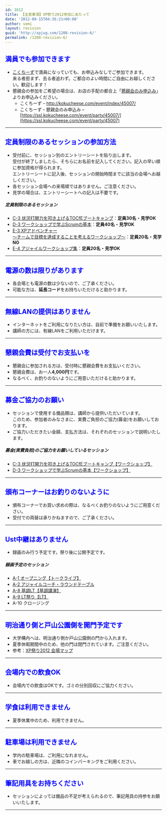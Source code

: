 ```yaml
---
id: 1612
title: 【注意事項】XP祭り2012参加にあたって
date: '2012-09-15T04:36:21+00:00'
author: semi
layout: revision
guid: 'http://xpjug.com/1208-revision-6/'
permalink: /1208-revision-6/
---
```


## <font color="blue">満員でも参加できます</font>

- [こくちーず](http://kokucheese.com/event/index/45007/)で満員になっていても、お申込みなしでご参加できます。  
    来る者拒まず、去る者追わず。ご都合のよい時間にご自由にお越しください。歓迎します！
- 懇親会の参加をご希望の場合は、お店の手配の都合上「[懇親会のみ申込み](https://ssl.kokucheese.com/event/party/45007/)」よりお申込みください。 
    - こくちーず – <a href="" target="_blank">http://kokucheese.com/event/index/45007/</a>
    - こくちーず・懇親会のみ申込み – [https://ssl.kokucheese.com/event/party/45007/](https://ssl.kokucheese.com/event/party/45007)

---

## <font color="blue">定員制限のあるセッションの参加方法</font>

- 受付前に、セッション別のエントリーシートを貼り出します。  
    受付が終了しましたら、そちらにお名前を記入してください。記入の早い順に参加資格が得られます。  
    エントリーシートに記入後、セッションの開始時間までに該当の会場へお越しください。
- 各セッション会場への来場順ではありません。ご注意ください。
- 見学の場合は、エントリーシートへの記入は不要です。

##### 定員制限のあるセッション

- [C-3 状況打開力を叩き上げるTOCfEブートキャンプ](http://xpjug.com/xp2012-contents-c3/)：**定員30名・見学OK**
- [D-3 ワークショップで学ぶScrumの基本](http://xpjug.com/xp2012-contents-d3/)：**定員40名・見学OK**
- [E-3 XPアドベンチャー  
    〜チームで目標を達成することを考えるワークショップ〜](http://xpjug.com/xp2012-contents-e3/)：**定員20名・見学NG**
- [E-4 アジャイルワークショップ集](http://xpjug.com/xp2012-contents-e4/)：**定員20名・見学OK**

---

## <font color="blue">電源の数は限りがあります</font>

- 各会場とも電源の数は少ないので、ご了承ください。
- 可能な方は、**延長コード**をお持ちいただけると助かります。

---

## <font color="blue">無線LANの提供はありません</font>

- インターネットをご利用になりたい方は、自前で準備をお願いいたします。
- 講師の方には、有線LANをご利用いただけます。

---

## <font color="blue">懇親会費は受付でお支払いを</font>

- 懇親会に参加される方は、受付時に懇親会費をお支払いください。
- 懇親会費は、お一人**4,000円**です。
- なるべく、お釣りのないようにご用意いただけると助かります。

---

## <font color="blue">募金ご協力のお願い</font>

- セッションで使用する備品類は、講師から提供いただいています。  
    このため、参加者のみなさまに、実費ご負担のご協力(募金)をお願いしております。
- ご協力いただきたい金額、支払方法は、それぞれのセッションで説明いたします。

##### 募金(実費負担)のご協力をお願いしているセッション

- [C-3 状況打開力を叩き上げるTOCfEブートキャンプ【ワークショップ】](http://xpjug.com/xp2012-contents-c3/)
- [D-3 ワークショップで学ぶScrumの基本【ワークショップ】](http://xpjug.com/xp2012-contents-d3/)

---

## <font color="blue">頒布コーナーはお釣りのないように</font>

- 頒布コーナーでお買い求めの際は、なるべくお釣りのないようにご用意ください。
- 受付での両替は承りかねますので、ご了承ください。

---

## <font color="blue">Ust中継はありません</font>

- 録画のみ行う予定です。祭り後に公開予定です。

##### 録画予定のセッション

- [A-1 オープニング【トークライブ】](http://xpjug.com/xp2012-contents-a1/)
- [A-2 アジャイルコーチ・ラウンドテーブル](http://xpjug.com/xp2012-contents-a2/)
- [A-8 基調LT【基調講演】](http://xpjug.com/xp2012-contents-a8/)
- [A-9 LT祭り【LT】](http://xpjug.com/xp2012-contents-a9/)
- A-10 クロージング

---

## <font color="blue">明治通り側と戸山公園側を開門予定です</font>

- 大学構内へは、明治通り側か戸山公園側の門から入れます。
- 夏季休暇期間中のため、他の門は閉門されています。ご注意ください。
- 参考：[XP祭り2012 会場マップ](http://xpjug.com/xp2012-map/)

---

## <font color="blue">会場内での飲食OK</font>

- 会場内での飲食はOKです。ゴミの分別回収にご協力ください。

---

## <font color="blue">学食は利用できません</font>

- 夏季休業中のため、利用できません。

---

## <font color="blue">駐車場は利用できません</font>

- 学内の駐車場は、ご利用になれません。
- 車でお越しの方は、近隣のコインパーキングをご利用ください。

---

## <font color="blue">筆記用具をお持ちください</font>

- セッションによっては備品の不足が考えられるので、筆記用具の持参をお願いいたします。

---